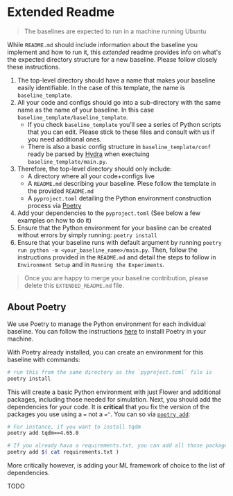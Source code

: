 
# Extended Readme

> The baselines are expected to run in a machine running Ubuntu

While `README.md` should include information about the baseline you implement and how to run it, this _extended_ readme provides info on what's the expected directory structure for a new baseline. Please follow closely these instructions. 

1. The top-level directory should have a name that makes your baseline easily identifiable. In the case of this template, the name is `baseline_template`.
2. All your code and configs should go into a sub-directory with the same name as the name of your baseline. In this case `baseline_template/baseline_template`.
    *    If you check `baseline_template` you'll see a series of Python scripts that you can edit. Please stick to these files and consult with us if you need additional ones.
    *    There is also a basic config structure in `baseline_template/conf` ready be parsed by [Hydra](https://hydra.cc/) when exectuing `baseline_template/main.py`.
3. Therefore, the top-level directory should only include:
    *    A directory where all your code+configs live
    *    A `README.md` describing your baseline. Plese follow the template in the provided `README.md`
    *    A `pyproject.toml` detailing the Python environment construction process via [Poetry](https://python-poetry.org/docs/)
4. Add your dependencies to the `pyproject.toml` (See below a few examples on how to do it)
5. Ensure that the Python environment for your basline can be created without errors by simply running: `poetry install`
6. Ensure that your baseline runs with default argument by running `poetry run python -m <your_baseline_name>/main.py`. Then, follow the instructions provided in the `README.md` and detail the steps to follow in `Environment Setup` and in `Running the Experiments`.

> Once you are happy to merge your baseline contribution, please delete this `EXTENDED_README.md` file.


## About Poetry

We use Poetry to manage the Python environment for each individual baseline. You can follow the instructions [here](https://python-poetry.org/docs/) to installl Poetry in your machine. 

With Poetry already installed, you can create an environment for this baseline with commands:
```bash
# run this from the same directory as the `pyproject.toml` file is
poetry install
```

This will create a basic Python environment with just Flower and additional packages, including those needed for simulation. Next, you should add the dependencies for your code. It is **critical** that you fix the version of the packages you use using a `=` not a `=^`. You can so via [`poetry add`](https://python-poetry.org/docs/cli/#add):

```bash
# For instance, if you want to install tqdm
poetry add tqdm==4.65.0

# If you already hava a requirements.txt, you can add all those packages (but ensure you have fixed the version) in one go as follows:
poetry add $( cat requirements.txt )
```

More critically however, is adding your ML framework of choice to the list of dependencies. 

TODO